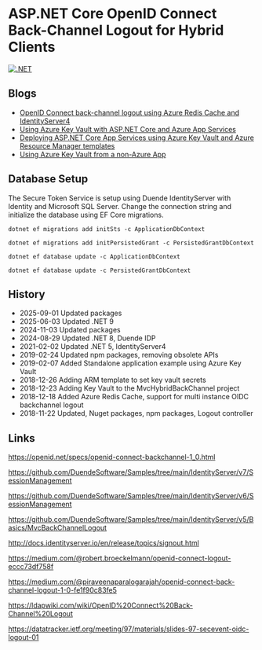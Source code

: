 # ASP.NET Core OpenID Connect Back-Channel Logout for Hybrid Clients

[![.NET](https://github.com/damienbod/AspNetCoreBackChannelLogout/actions/workflows/dotnet.yml/badge.svg)](https://github.com/damienbod/AspNetCoreBackChannelLogout/actions/workflows/dotnet.yml)

## Blogs

- [OpenID Connect back-channel logout using Azure Redis Cache and IdentityServer4](https://damienbod.com/2018/12/18/openid-connect-back-channel-logout-using-azure-redis-cache-and-identityserver4/)
- [Using Azure Key Vault with ASP.NET Core and Azure App Services](https://damienbod.com/2018/12/23/using-azure-key-vault-with-asp-net-core-and-azure-app-services/)
- [Deploying ASP.NET Core App Services using Azure Key Vault and Azure Resource Manager templates](https://damienbod.com/2019/01/07/deploying-asp-net-core-app-services-using-azure-key-vault-and-azure-resource-manager-templates/)
- [Using Azure Key Vault from a non-Azure App](https://damienbod.com/2019/02/07/using-azure-key-vault-from-an-non-azure-app/)

## Database Setup

The Secure Token Service is setup using Duende IdentityServer with Identity and Microsoft SQL Server. Change the connection string and initialize the database using EF Core migrations. 

```
dotnet ef migrations add initSts -c ApplicationDbContext

dotnet ef migrations add initPersistedGrant -c PersistedGrantDbContext

dotnet ef database update -c ApplicationDbContext

dotnet ef database update -c PersistedGrantDbContext
```

## History

- 2025-09-01 Updated packages
- 2025-06-03 Updated .NET 9
- 2024-11-03 Updated packages
- 2024-08-29 Updated .NET 8, Duende IDP
- 2021-02-02 Updated .NET 5, IdentityServer4
- 2019-02-24 Updated npm packages, removing obsolete APIs
- 2019-02-07 Added Standalone application example using Azure Key Vault
- 2018-12-26 Adding ARM template to set key vault secrets
- 2018-12-23 Adding Key Vault to the MvcHybridBackChannel project
- 2018-12-18 Added Azure Redis Cache, support for multi instance OIDC backchannel logout
- 2018-11-22 Updated, Nuget packages, npm packages, Logout controller

## Links

https://openid.net/specs/openid-connect-backchannel-1_0.html

https://github.com/DuendeSoftware/Samples/tree/main/IdentityServer/v7/SessionManagement

https://github.com/DuendeSoftware/Samples/tree/main/IdentityServer/v6/SessionManagement

https://github.com/DuendeSoftware/Samples/tree/main/IdentityServer/v5/Basics/MvcBackChannelLogout

http://docs.identityserver.io/en/release/topics/signout.html

https://medium.com/@robert.broeckelmann/openid-connect-logout-eccc73df758f

https://medium.com/@piraveenaparalogarajah/openid-connect-back-channel-logout-1-0-fe1f90c83fe5

https://ldapwiki.com/wiki/OpenID%20Connect%20Back-Channel%20Logout

https://datatracker.ietf.org/meeting/97/materials/slides-97-secevent-oidc-logout-01
